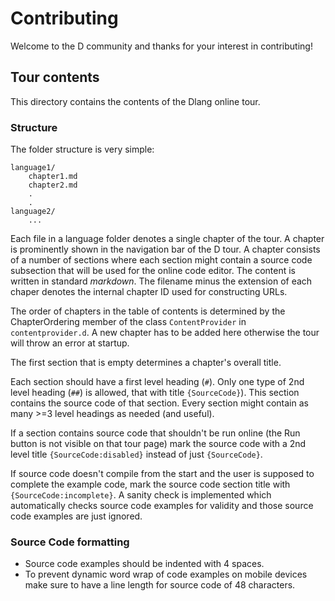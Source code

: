 # Contributing

Welcome to the D community and thanks for your interest in contributing!

## Tour contents

This directory contains the contents of the Dlang online tour.

### Structure

The folder structure is very simple:

	language1/
		chapter1.md
		chapter2.md
		.
		.
	language2/
		...

Each file in a language folder denotes a single chapter of the tour.
A chapter is prominently shown in the navigation bar of the D tour.
A chapter consists of a number of sections where each section might
contain a source code subsection that will be used for the online code
editor. The content is written in standard *markdown*. The filename minus
the extension of each chaper denotes the internal chapter ID used
for constructing URLs.

The order of chapters in the table of contents is determined by the ChapterOrdering
member of the class `ContentProvider` in `contentprovider.d`. A new chapter
has to be added here otherwise the tour will throw an error at startup.

The first section that is empty determines a chapter's overall title.

Each section should have a first level heading (`#`). Only one type of 2nd level heading (`##`)
is allowed, that with title `{SourceCode}`). This section
contains the source code of that section. Every section might contain as many
\>=3 level headings as needed (and useful).

If a section contains source code that shouldn't be run
online (the Run button is not visible on that tour
page) mark the source code with a 2nd level title
`{SourceCode:disabled}` instead of just `{SourceCode}`.

If source code doesn't compile from the start and the user is
supposed to complete the example code, mark the source code
section title with `{SourceCode:incomplete}`. A sanity
check is implemented which automatically checks source code
examples for validity and those source code examples
are just ignored.

### Source Code formatting

* Source code examples should be indented with 4 spaces.
* To prevent dynamic word wrap of code examples on mobile
  devices make sure to have a line length for source code of 48
  characters.
